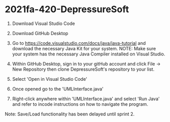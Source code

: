 # 2021fa-420-DepressureSoft

1. Download Visual Studio Code 

2. Download GitHub Desktop

3. Go to https://code.visualstudio.com/docs/java/java-tutorial and download the necessary Java Kit for your system.
NOTE: Make sure your system has the necessary Java Compiler installed on Visual Studio. 

4. Within GitHub Desktop, sign in to your gitHub account and click File -> New Repository then clone DepressureSoft's repository to your list.

5. Select 'Open in Visual Studio Code'

6. Once opened go to the 'UMLInterface.java'

7. Right-click anywhere within 'UMLInterface.java' and select 'Run Java' and refer to incode instructions on how to navigate the program.


Note: Save/Load functionality has been delayed until sprint 2.
